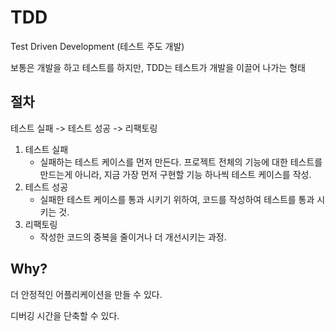 # TDD

Test Driven Development (테스트 주도 개발)

보통은 개발을 하고 테스트를 하지만, TDD는 테스트가 개발을 이끌어 나가는 형태

## 절차

테스트 실패 -> 테스트 성공 -> 리팩토링

1. 테스트 실패
   - 실패하는 테스트 케이스를 먼저 만든다. 프로젝트 전체의 기능에 대한 테스트를 만드는게 아니라, 지금 가장 먼저 구현할 기능 하나씩 테스트 케이스를 작성.
2. 테스트 성공
   - 실패한 테스트 케이스를 통과 시키기 위하여, 코드를 작성하여 테스트를 통과 시키는 것.
3. 리팩토링
   - 작성한 코드의 중복을 줄이거나 더 개선시키는 과정.

## Why?

더 안정적인 어플리케이션을 만들 수 있다.

디버깅 시간을 단축할 수 있다.

